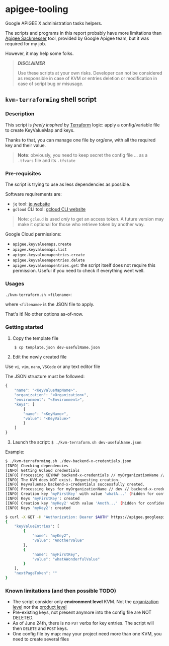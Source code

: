 # apigee-tooling

Google APIGEE X administration tasks helpers.

The scripts and programs in this report probably have more limitations than [Apigee Sackmesser](https://github.com/apigee/devrel/tree/main/tools/apigee-sackmesser) tool, provided by Google Apigee team, but it was required for my job.

However, it may help some folks.

> **_DISCLAIMER_**
>
> Use these scripts at your own risks. Developer can not be considered as responsible in case of KVM or entries deletion or modification in case of script bug or misusage.

## `kvm-terraforming` shell script

### Description

This script is _freely inspired_ by [Terraform](https://www.terraform.io/) logic: apply a config/variable file to create KeyValueMap and keys.

Thanks to that, you can manage one file by org/env, with all the required key and their value.

> **Note**: obviously, you need to keep secret the config file ... as a `.tfvars` file and its `.tfstate`

### Pre-requisites

The script is trying to use as less dependencies as possible.

Software requirements are:

- `jq` tool: [jq website](https://stedolan.github.io/jq/)
- `gcloud` CLI tool: [gcloud CLI website](https://cloud.google.com/sdk/docs/install-sdk)

> Note: `gcloud` is used _only_ to get an access token. A future version may make it optional for those who retrieve token by another way.

Google Cloud permissions:

- `apigee.keyvaluemaps.create`
- `apigee.keyvaluemaps.list`
- `apigee.keyvaluemapentries.create`
- `apigee.keyvaluemapentries.delete`
- `apigee.keyvaluemapentries.get`: the script itself does not require this permission. Useful if you need to check if everything went well.

### Usages

`./kvm-terraform.sh <filename>`:

where `<filename>` is the JSON file to apply.

That's it! No other options as-of-now.

### Getting started

1. Copy the template file

```bash
    $ cp template.json dev-usefulName.json
```

2. Edit the newly created file

Use `vi`, `vim`, `nano`, `VSCode` or any text editor file

The JSON structure must be followed:

```javascript
{
    "name": "<KeyValueMapName>",
    "organization": "<Organization>",
    "environment": "<Environment>",
    "keys": [
        {
        "name": "<KeyName>",
        "value": "<KeyValue>"
        }
    ]
}
```

3. Launch the script: `$ ./kvm-terraform.sh dev-usefulName.json`

Example:

```bash
$ ./kvm-terraforming.sh ./dev-backend-x-credentials.json
[INFO] Checking dependencies
[INFO] Getting GCloud credentials
[INFO] Processing KEYMAP backend-x-credentials // myOrganizationName // dev
[INFO] The KVM does NOT exist. Requesting creation.
[INFO] Keyvaluemap backend-x-credentials successfully created.
[INFO] Processing keys for myOrganizationName // dev // backend-x-credentials
[INFO] Creation key 'myFirstKey' with value 'whatA...' (hidden for confidentiality)
[INFO] Keys 'myFirstKey': created
[INFO] Creation key 'myKey2' with value 'Anoth...' (hidden for confidentiality)
[INFO] Keys 'myKey2': created

$ curl -X GET -H "Authorization: Bearer $AUTH" https://apigee.googleapis.com/v1/organizations/myOrganizationName/environments/dev/keyvaluemaps/backend-x-credentials/entries
{
    "keyValueEntries": [
        {
            "name": "myKey2",
            "value": "AnotherValue"
        },
        {
            "name": "myFirstKey",
            "value": "whatAWonderfulValue"
        }
    ],
    "nextPageToken": ""
}
```

### Known limitations (and then possible TODO)

- The script consider only **environment level** KVM. Not the [organization level](https://cloud.google.com/apigee/docs/reference/apis/apigee/rest/v1/organizations.keyvaluemaps) nor the [product level](https://cloud.google.com/apigee/docs/reference/apis/apigee/rest/v1/organizations.apis.keyvaluemaps)
- Pre-existing keys, not present anymore into the config file are NOT DELETED.
- As of June 24th, there is no `PUT` verbs for key entries. The script will then `DELETE` and `POST` keys.
- One config file by map: may your project need more than one KVM, you need to create several files
